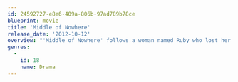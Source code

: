 ```yaml
---
id: 24592727-e8e6-409a-806b-97ad789b78ce
blueprint: movie
title: 'Middle of Nowhere'
release_date: '2012-10-12'
overview: "'Middle of Nowhere' follows a woman named Ruby who lost her husband to incarceration and lost herself in the process."
genres:
  -
    id: 18
    name: Drama
---
```

